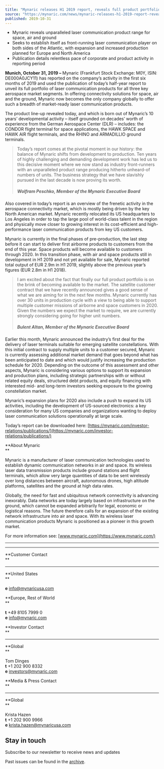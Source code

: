 ```yaml
---
title: "Mynaric releases H1 2019 report, reveals full product portfolio, and details expansion plans for 2020"
source: "https://mynaric.com/news/mynaric-releases-h1-2019-report-reveals-full-product-portfolio-and-details-expansion-plans-for-2020/"
published: 2019-10-31
---
```

- Mynaric reveals unparalleled laser communication product range for space, air and ground
- Seeks to establish itself as front-running laser communication player on both sides of the Atlantic, with expansion and increased production planned for Europe and North America
- Publication details relentless pace of corporate and product activity in reporting period

**Munich, October 31, 2019 –** Mynaric (Frankfurt Stock Exchange: M0Y, ISIN: DE000A0JCY11) has reported on the company’s activity in the first six months of 2019 and used the publication of today’s half-year report to unveil its full portfolio of laser communication products for all three key aerospace market segments. In offering connectivity solutions for space, air and the ground, Mynaric now becomes the only company globally to offer such a breadth of market-ready laser communication products.

The product line-up revealed today, and which is born out of Mynaric’s 10 years’ developmental activity – itself grounded on decades’ worth of experience from the German Aerospace Center (DLR) – includes: the CONDOR flight terminal for space applications, the HAWK SPACE and HAWK AIR flight terminals, and the RHINO and ARMADILLIO ground terminals.

> Today’s report comes at the pivotal moment in our history: the balance of Mynaric shifts from development to production. Ten years of highly challenging and demanding development work has led us to this decisive moment where we now stand as industry front-runners with an unparalleled product range producing hitherto unheard-of numbers of units. The business strategy that we have slavishly pursued in the last decade is now proving its worth.
> 
> ##### Wolfram Peschko, Member of the Mynaric Executive Board

Also covered in today’s report is an overview of the frenetic activity in the aerospace connectivity market, which is mostly being driven by the key North American market. Mynaric recently relocated its US headquarters to Los Angeles in order to tap the large pool of world-class talent in the region and physically move closer to growing interest in its cost-efficient and high-performance laser communication products from key US customers.

Mynaric is currently in the final phases of pre-production, the last step before it can start to deliver first airborne products to customers from the end of this year. Space products will become available to customers through 2020. In this transition phase, with air and space products still in development in H1 2019 and not yet available for sale, Mynaric reported total output of EUR 2.9m in H1 2019, slightly above the previous year’s figures (EUR 2.8m in H1 2018).

> I am excited about the fact that finally our full product portfolio is on the brink of becoming available to the market. The satellite customer contract that we have recently announced gives a good sense of what we are aiming for in the next few months. Mynaric currently has over 30 units in production cycle with a view to being able to support multiple customer missions of airborne and space customers in 2020. Given the numbers we expect the market to require, we are currently strongly considering going for higher unit numbers.
> 
> ##### Bulent Altan, Member of the Mynaric Executive Board

Earlier this month, Mynaric announced the industry’s first deal for the delivery of laser terminals suitable for emerging satellite constellations. With this initial contract to supply multiple units to a customer secured, Mynaric is currently assessing additional market demand that goes beyond what has been anticipated to date and which would justify increasing the production schedule for 2020. Depending on the outcome of this assessment and other aspects, Mynaric is considering various options to support its expansion and production plans, including strategic partnerships with or without related equity deals, structured debt products, and equity financing with interested mid- and long-term investors seeking exposure to the growing constellation market.

Mynaric’s expansion plans for 2020 also include a push to expand its US activities, including the development of US-sourced electronics: a key consideration for many US companies and organizations wanting to deploy laser communication solutions operationally at large scale.

Today’s report can be downloaded here: [https://mynaric.com/investor-relations/publications/](https://mynaric.com/investor-relations/publications/)

**About Mynaric  
**

Mynaric is a manufacturer of laser communication technologies used to establish dynamic communication networks in air and space. Its wireless laser data transmission products include ground stations and flight terminals, which allow very large quantities of data to be sent wirelessly over long distances between aircraft, autonomous drones, high altitude platforms, satellites and the ground at high data rates.

Globally, the need for fast and ubiquitous network connectivity is advancing inexorably. Data networks are today largely based on infrastructure on the ground, which cannot be expanded arbitrarily for legal, economic or logistical reasons. The future therefore calls for an expansion of the existing network infrastructure into air and space. With its wireless laser communication products Mynaric is positioned as a pioneer in this growth market.

For more information see: [www.mynaric.com](https://www.mynaric.com/)

---

---

**Customer Contact  
**

---

**United States  
**

**e** [info@mynaricusa.com](https://mynaric.com/news/mynaric-releases-h1-2019-report-reveals-full-product-portfolio-and-details-expansion-plans-for-2020/)

**Europe, Rest of World  
**

**t** +49 8105 7999 0  
**e** [info@mynaric.com](https://mynaric.com/news/mynaric-releases-h1-2019-report-reveals-full-product-portfolio-and-details-expansion-plans-for-2020/)

**Investor Contact  
**

---

**Global  
**

Tom Dinges  
**t** +1 202 900 8332  
**e** [investors@mynaric.com](https://mynaric.com/news/mynaric-releases-h1-2019-report-reveals-full-product-portfolio-and-details-expansion-plans-for-2020/)

**Media & Press Contact  
**

---

**Global  
**

Krista Hazen  
**t** +1 202 900 9966  
**e** [krista.hazen@mynaricusa.com](https://mynaric.com/news/mynaric-releases-h1-2019-report-reveals-full-product-portfolio-and-details-expansion-plans-for-2020/)

## Stay in touch

Subscribe to our newsletter to receive news and updates

Past issues can be found in the [archive](https://us17.campaign-archive.com/home/?u=7b919ac48d490499a79acff9f&id=aaebe0d6df).